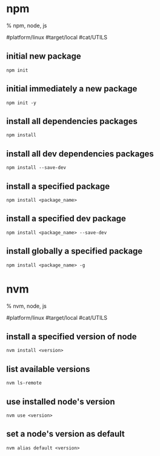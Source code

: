 # npm

% npm, node, js

#platform/linux #target/local  #cat/UTILS 

## initial new package
```
npm init
```

## initial immediately a new package
```
npm init -y
```

## install all dependencies packages
```
npm install
```

## install all dev dependencies packages
```
npm install --save-dev
```

## install a specified package
```
npm install <package_name>
```

## install a specified dev package
```
npm install <package_name> --save-dev
```

## install globally a specified package
```
npm install <package_name> -g
```

# nvm

% nvm, node, js

#platform/linux #target/local  #cat/UTILS 

## install a specified version of node
```
nvm install <version>
```

## list available versions
```
nvm ls-remote
```

## use installed node's version
```
nvm use <version>
```

## set a node's version as default
```
nvm alias default <version>
```